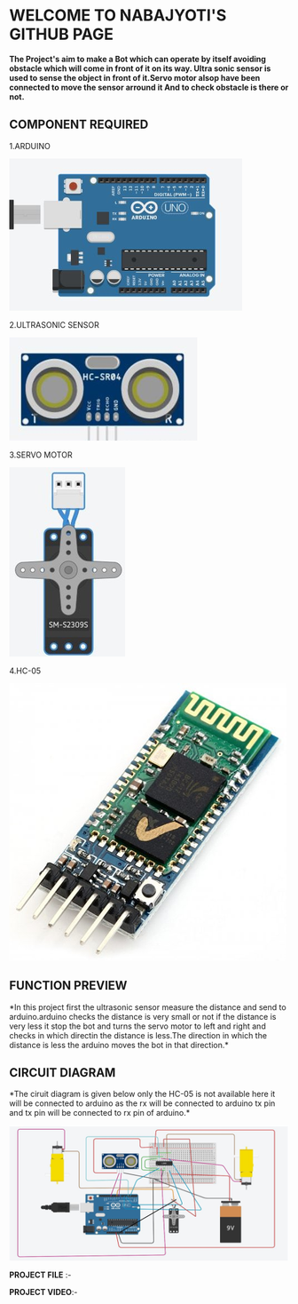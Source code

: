 <h1>          WELCOME TO NABAJYOTI'S GITHUB PAGE</h1>

**The Project's aim to make a Bot which can operate by itself avoiding obstacle
which will come in front of it on its way. Ultra sonic sensor is used to 
sense the object in front of it.Servo motor alsop have been connected to 
move the sensor arround it And to check obstacle is there or not.**
  
<h2>COMPONENT REQUIRED</h1>
1.ARDUINO
   
![ard](/photo/23.JPG)
   
2.ULTRASONIC SENSOR
 
![UR](/photo/29.JPG)
 
3.SERVO MOTOR
 
![se](/photo/25.jpg)
 
4.HC-05
 
![hc](/photo/28.jpg)
 

<h2>FUNCTION PREVIEW</h2>
*In this project first the ultrasonic sensor measure the distance and send to arduino.arduino checks
the distance is very small or not if the distance is very less it stop the bot and turns the servo
motor to left and right and checks in which directin the distance is less.The direction in which 
the distance is less the arduino moves the bot in that direction.*

<h2>CIRCUIT DIAGRAM</h2>
*The ciruit diagram is given below only the HC-05 is not available here it will be connected to arduino
as the rx will be connected to arduino tx pin and tx pin will be connected to rx pin of arduino.*

![cir](/photo/final_auto.JPG)
  
**PROJECT FILE** :-

**PROJECT VIDEO**:-
